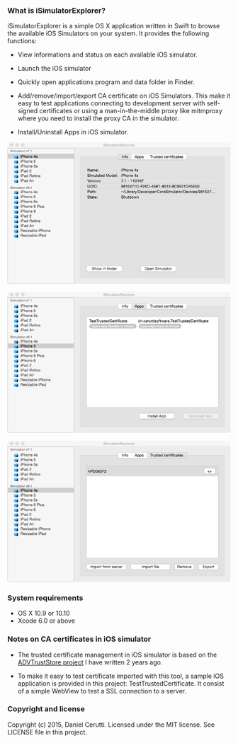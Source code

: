 ### What is iSimulatorExplorer? ###

iSimulatorExplorer is a simple OS X application written in Swift to browse the available iOS Simulators on your system. It provides the following functions:

* View informations and status on each available iOS simulator.

* Launch the iOS simulator

* Quickly open applications program and data folder in Finder.

* Add/remove/import/export CA certificate on iOS Simulators. This make it easy to test applications connecting to development server with self-signed certificates or using a man-in-the-middle proxy like mitmproxy where you need to install the proxy CA in the simulator.

* Install/Uninstall Apps in iOS simulator.

![iSimulatorExplorer screen](img/screen1.jpg)

![iSimulatorExplorer screen](img/screen2.jpg)

![iSimulatorExplorer screen](img/screen3.jpg)

### System requirements ###

* OS X 10.9 or 10.10
* Xcode 6.0 or above

### Notes on CA certificates in iOS simulator ###

* The trusted certificate management in iOS simulator is based on the [ADVTrustStore project](https://github.com/ADVTOOLS/ADVTrustStore) I have written 2 years ago.

* To make it easy to test certificate imported with this tool, a sample iOS application is provided in this project: TestTrustedCertificate. It consist of a simple WebView to test a SSL connection to a server.

### Copyright and license ###

Copyright (c) 2015, Daniel Cerutti. Licensed under the MIT license. See LICENSE file in this project.
